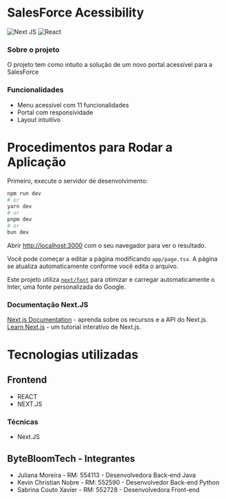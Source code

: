 # SalesForce Acessibility 

![Next JS](https://img.shields.io/badge/Next-black?style=for-the-badge&logo=next.js&logoColor=white)
![React](https://img.shields.io/badge/react-%2320232a.svg?style=for-the-badge&logo=react&logoColor=%2361DAFB)

### Sobre o projeto

O projeto tem como intuito a solução de um novo portal acessível para a SalesForce

### Funcionalidades

- Menu acessível com 11 funcionalidades
- Portal com responsividade
- Layout intuitivo

# Procedimentos para Rodar a Aplicação
Primeiro, execute o servidor de desenvolvimento:

```bash
npm run dev
# or
yarn dev
# or
pnpm dev
# or
bun dev
```

Abrir [http://localhost:3000](http://localhost:3000) com o seu navegador para ver o resultado.

Você pode começar a editar a página modificando `app/page.tsx`. A página se atualiza automaticamente conforme você edita o arquivo.

Este projeto utiliza [`next/font`](https://nextjs.org/docs/basic-features/font-optimization) para otimizar e carregar automaticamente o Inter, uma fonte personalizada do Google.

### Documentação Next.JS
[Next.js Documentation](https://nextjs.org/docs) - aprenda sobre os recursos e a API do Next.js.
[Learn Next.js](https://nextjs.org/learn) - um tutorial interativo de Next.js.

# Tecnologias utilizadas
## Frontend

- REACT
- NEXT.JS

### Técnicas
- Next.JS

## ByteBloomTech - Integrantes
- Juliana Moreira - RM: 554113 - Desenvolvedora Back-end Java
- Kevin Christian Nobre - RM: 552590 - Desenvolvedor Back-end Python
- Sabrina Couto Xavier - RM: 552728 - Desenvolvedora Front-end

